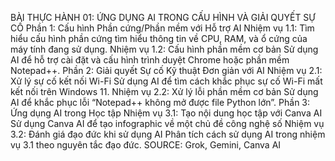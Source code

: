 BÀI THỰC HÀNH 01: ỨNG DỤNG AI TRONG CẤU HÌNH VÀ GIẢI QUYẾT SỰ CỐ
Phần 1: Cấu hình Phần cứng/Phần mềm với Hỗ trợ AI
Nhiệm vụ 1.1: Tìm hiểu cấu hình phần cứng
tìm hiểu thông tin về CPU, RAM, và ổ cứng của máy tính đang sử dụng.
Nhiệm vụ 1.2: Cấu hình phần mềm cơ bản
Sử dụng AI để hỗ trợ cài đặt và cấu hình trình duyệt Chrome hoặc phần mềm Notepad++.
Phần 2: Giải quyết Sự cố Kỹ thuật Đơn giản với AI
Nhiệm vụ 2.1: Xử lý sự cố kết nối Wi-Fi
Sử dụng AI để tìm cách khắc phục sự cố Wi-Fi mất kết nối trên Windows 11.
Nhiệm vụ 2.2: Xử lý lỗi phần mềm cơ bản
Sử dụng AI để khắc phục lỗi “Notepad++ không mở được file Python lớn”.
Phần 3: Ứng dụng AI trong Học tập
Nhiệm vụ 3.1: Tạo nội dung học tập với Canva AI
Sử dụng Canva AI để tạo infographic về một chủ đề công nghệ số
Nhiệm vụ 3.2: Đánh giá đạo đức khi sử dụng AI
Phân tích cách sử dụng AI trong nhiệm vụ 3.1 theo nguyên tắc đạo đức.
SOURCE: Grok, Gemini, Canva AI
